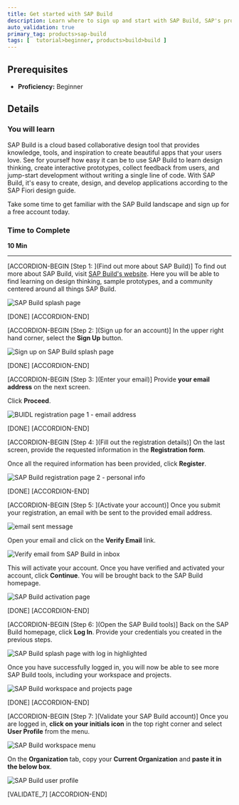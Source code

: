 ```yaml
---
title: Get started with SAP Build
description: Learn where to sign up and start with SAP Build, SAP's prototyping tool.
auto_validation: true
primary_tag: products>sap-build
tags: [  tutorial>beginner, products>build>build ]
---
```


## Prerequisites  
 - **Proficiency:** Beginner


## Details
### You will learn  
SAP Build is a cloud based collaborative design tool that provides knowledge, tools, and inspiration to create beautiful apps that your users love. See for yourself how easy it can be to use SAP Build to learn design thinking, create interactive prototypes, collect feedback from users, and jump-start development without writing a single line of code. With SAP Build, it's easy to create, design, and develop applications according to the SAP Fiori design guide.

Take some time to get familiar with the SAP Build landscape and sign up for a free account today.

### Time to Complete
**10 Min**

---

[ACCORDION-BEGIN [Step 1: ](Find out more about SAP Build)]
To find out more about SAP Build, visit [SAP Build's website](https://www.build.me/splashapp/). Here you will be able to find learning on design thinking, sample prototypes, and a community centered around all things SAP Build.

![SAP Build splash page](1.png)

[DONE]
[ACCORDION-END]

[ACCORDION-BEGIN [Step 2: ](Sign up for an account)]
In the upper right hand corner, select the **Sign Up** button.

![Sign up on SAP Build splash page](2.png)

[DONE]
[ACCORDION-END]


[ACCORDION-BEGIN [Step 3: ](Enter your email)]
Provide **your email address** on the next screen.

Click **Proceed**.

![BUIDL registration page 1 - email address](3.png)

[DONE]
[ACCORDION-END]

[ACCORDION-BEGIN [Step 4: ](Fill out the registration details)]
On the last screen, provide the requested information in the **Registration form**.

Once all the required information has been provided, click **Register**.

![SAP Build registration page 2 - personal info](4.png)

[DONE]
[ACCORDION-END]

[ACCORDION-BEGIN [Step 5: ](Activate your account)]
Once you submit your registration, an email with be sent to the provided email address.

![email sent message](5.png)

Open your email and click on the **Verify Email** link.

![Verify email from SAP Build in inbox](6.png)

This will activate your account. Once you have verified and activated your account, click **Continue**. You will be brought back to the SAP Build homepage.

![SAP Build activation page](7.png)

[DONE]
[ACCORDION-END]


[ACCORDION-BEGIN [Step 6: ](Open the SAP Build tools)]
Back on the SAP Build homepage, click **Log In**. Provide your credentials you created in the previous steps.

![SAP Build splash page with log in highlighted](8.png)

Once you have successfully logged in, you will now be able to see more SAP Build tools, including your workspace and projects.

![SAP Build workspace and projects page](9.png)

[DONE]
[ACCORDION-END]

[ACCORDION-BEGIN [Step 7: ](Validate your SAP Build account)]
Once you are logged in, **click on your initials icon** in the top right corner and select **User Profile** from the menu.

![SAP Build workspace menu](10.png)

On the **Organization** tab, copy your **Current Organization** and **paste it in the below box**.

![SAP Build user profile](11.png)

[VALIDATE_7]
[ACCORDION-END]
